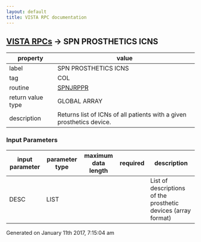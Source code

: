 ```yaml
---
layout: default
title: VISTA RPC documentation
---
```




## [VISTA RPCs](TableOfContent.md) &#8594; SPN PROSTHETICS ICNS 

 property | value 
--- | --- 
 label | SPN PROSTHETICS ICNS
 tag | COL
 routine | [SPNJRPPR](http://code.osehra.org/dox/Routine_SPNJRPPR_source.html)
 return value type | GLOBAL ARRAY
 description | Returns list of ICNs of all patients with a given prosthetics device.

### Input Parameters

| input parameter | parameter type | maximum data length | required | description | 
| --- | --- | --- | --- | --- | 
| DESC | LIST |  |  | List of descriptions of the prosthetic devices (array format) | 




 Generated on January 11th 2017, 7:15:04 am
